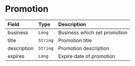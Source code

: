 # Promotion #

| **Field** | **Type** | **Description** |
|:----------|:---------|:----------------|
| business | `Long` | Business which set promotion |
| title | `String` | Promotion title |
| description | `String` | Promotion description |
| expires | `Long` | Expire date of promotion |